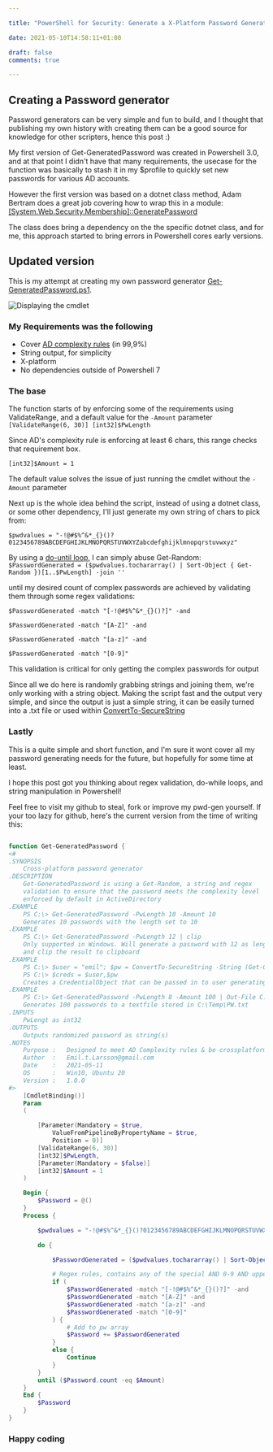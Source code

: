 ```yaml
--- 

title: "PowerShell for Security: Generate a X-Platform Password Generator using Powershell 7" 

date: 2021-05-10T14:58:11+01:00 

draft: false
comments: true

--- 
```

## Creating a Password generator

Password generators can be very simple and fun to build, and I thought that publishing my own history with creating them can be a good source for knowledge for other scripters, hence this post :)

My first version of Get-GeneratedPassword was created in Powershell 3.0, and at that point I didn't have that many requirements, the usecase for the function was basically to stash it in my $profile to quickly set new passwords for various AD accounts.

 However the first version was based on a dotnet class method, Adam Bertram does a great job covering how to wrap this in a module: [[System.Web.Security.Membership]::GeneratePassword](https://adamtheautomator.com/random-password-generator/)

 The class does bring a dependency on the the specific dotnet class, and for me, this approach started to bring errors in Powershell cores early versions.

## Updated version

This is my attempt at creating my own password generator [Get-GeneratedPassword.ps1](https://github.com/ehmiiz/PowerShell/blob/master/Get-GeneratedPassword.ps1).  

![Displaying the cmdlet](https://i.imgur.com/fvwI0bb.png "Get-GeneratedPassword")

### My Requirements was the following

* Cover [AD complexity rules](https://i.imgur.com/fvwI0bb.png) (in 99,9%)
* String output, for simplicity
* X-platform
* No dependencies outside of Powershell 7

### The base

The function starts of by enforcing some of the requirements using ValidateRange, and a default value for the `-Amount` parameter  
`[ValidateRange(6, 30)]
[int32]$PwLength`

Since AD's complexity rule is enforcing at least 6 chars, this range checks that requirement box.

`[int32]$Amount = 1`

The default value solves the issue of just running the cmdlet without the `-Amount` parameter

Next up is the whole idea behind the script, instead of using a dotnet class, or some other dependency, I'll just generate my own string of chars to pick from:

` $pwdvalues = "-!@#$%^&*_{}()?0123456789ABCDEFGHIJKLMNOPQRSTUVWXYZabcdefghijklmnopqrstuvwxyz" `

By using a [do-until loop](https://devblogs.microsoft.com/scripting/powershell-looping-understanding-and-using-dountil/), I can simply abuse Get-Random:  
` $PasswordGenerated = ($pwdvalues.tochararray() | Sort-Object { Get-Random })[1..$PwLength] -join '' `

 until my desired count of complex passwords are achieved by validating them through some regex validations:

`$PasswordGenerated -match "[-!@#$%^&*_{}()?]" -and`

` $PasswordGenerated -match "[A-Z]" -and `

` $PasswordGenerated -match "[a-z]" -and `

` $PasswordGenerated -match "[0-9]" `

This validation is critical for only getting the complex passwords for output

Since all we do here is randomly grabbing strings and joining them, we're only working with a string object. Making the script fast and the output very simple, and since the output is just a simple string, it can be easily turned into a .txt file or used within [ConvertTo-SecureString](https://docs.microsoft.com/en-us/powershell/module/microsoft.powershell.security/convertto-securestring?view=powershell-7.1)

### Lastly

This is a quite simple and short function, and I'm sure it wont cover all my password generating needs for the future, but hopefully for some time at least.

I hope this post got you thinking about regex validation, do-while loops, and string manipulation in Powershell!

Feel free to visit my github to steal, fork or improve my pwd-gen yourself. If your too lazy for github, here's the current version from the time of writing this:  

```powershell

function Get-GeneratedPassword {
<#
.SYNOPSIS
    Cross-platform password generator
.DESCRIPTION
    Get-GeneratedPassword is using a Get-Random, a string and regex
    validation to ensure that the password meets the complexity level
    enforced by default in ActiveDirectory
.EXAMPLE
    PS C:\> Get-GeneratedPassword -PwLength 10 -Amount 10
    Generates 10 passwords with the length set to 10
.EXAMPLE
    PS C:\> Get-GeneratedPassword -PwLength 12 | clip
    Only supported in Windows. Will generate a password with 12 as length
    and clip the result to clipboard
.EXAMPLE
    PS C:\> $user = "emil"; $pw = ConvertTo-SecureString -String (Get-GeneratedPassword 12) -AsPlainText
    PS C:\> $creds = $user,$pw
    Creates a CredentialObject that can be passed in to user generating cmdlets
.EXAMPLE
    PS C:\> Get-GeneratedPassword -PwLength 8 -Amount 100 | Out-File C:\Temp\PW.txt
    Generates 100 passwords to a textfile stored in C:\Temp\PW.txt
.INPUTS
    PwLengt as int32
.OUTPUTS
    Outputs randomized password as string(s)
.NOTES
    Purpose :   Designed to meet AD Complexity rules & be crossplatform (Windows, Linux)
    Author  :   Emil.t.Larsson@gmail.com
    Date    :   2021-05-11
    OS      :   Win10, Ubuntu 20
    Version :   1.0.0
#>
    [CmdletBinding()]
    Param
    (

        [Parameter(Mandatory = $true,
            ValueFromPipelineByPropertyName = $true,
            Position = 0)]
        [ValidateRange(6, 30)]
        [int32]$PwLength,
        [Parameter(Mandatory = $false)]
        [int32]$Amount = 1
    )

    Begin {
        $Password = @()
    }
    Process {

        $pwdvalues = "-!@#$%^&*_{}()?0123456789ABCDEFGHIJKLMNOPQRSTUVWXYZabcdefghijklmnopqrstuvwxyz"

        do {

            $PasswordGenerated = ($pwdvalues.tochararray() | Sort-Object { Get-Random })[1..$PwLength] -join ''

            # Regex rules, contains any of the special AND 0-9 AND upper/lower
            if (
                $PasswordGenerated -match "[-!@#$%^&*_{}()?]" -and
                $PasswordGenerated -match "[A-Z]" -and
                $PasswordGenerated -match "[a-z]" -and
                $PasswordGenerated -match "[0-9]"
            ) {
                # Add to pw array
                $Password += $PasswordGenerated
            }
            else {
                Continue
            }
        }
        until ($Password.count -eq $Amount)
    }
    End {
        $Password
    }
}
```

### Happy coding
